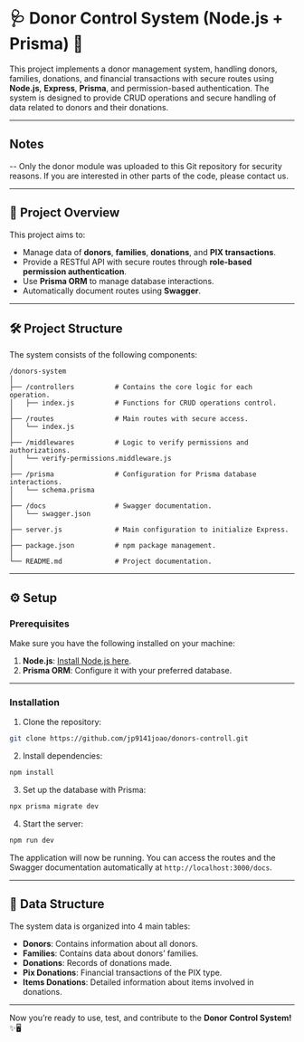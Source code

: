 # 🩺 **Donor Control System (Node.js + Prisma)** 💾

This project implements a donor management system, handling donors, families, donations, and financial transactions with secure routes using **Node.js**, **Express**, **Prisma**, and permission-based authentication. The system is designed to provide CRUD operations and secure handling of data related to donors and their donations.

---

## **Notes**

\-- Only the donor module was uploaded to this Git repository for security reasons.
If you are interested in other parts of the code, please contact us.

---

## 🚀 **Project Overview**

This project aims to:

* Manage data of **donors**, **families**, **donations**, and **PIX transactions**.
* Provide a RESTful API with secure routes through **role-based permission authentication**.
* Use **Prisma ORM** to manage database interactions.
* Automatically document routes using **Swagger**.

---

## 🛠️ **Project Structure**

The system consists of the following components:

```
/donors-system
│
├── /controllers          # Contains the core logic for each operation.
│   ├── index.js          # Functions for CRUD operations control.
│
├── /routes               # Main routes with secure access.
│   └── index.js
│
├── /middlewares          # Logic to verify permissions and authorizations.
│   └── verify-permissions.middleware.js
│
├── /prisma               # Configuration for Prisma database interactions.
│   └── schema.prisma
│
├── /docs                 # Swagger documentation.
│   └── swagger.json
│
├── server.js             # Main configuration to initialize Express.
│
├── package.json          # npm package management.
│
└── README.md             # Project documentation.
```

---

## ⚙️ **Setup**

### Prerequisites

Make sure you have the following installed on your machine:

1. **Node.js**: [Install Node.js here](https://nodejs.org/).
2. **Prisma ORM**: Configure it with your preferred database.

---

### Installation

1. Clone the repository:

```bash
git clone https://github.com/jp9141joao/donors-controll.git
```

2. Install dependencies:

```bash
npm install
```

3. Set up the database with Prisma:

```bash
npx prisma migrate dev
```

4. Start the server:

```bash
npm run dev
```

The application will now be running. You can access the routes and the Swagger documentation automatically at `http://localhost:3000/docs`.

---

## 📂 **Data Structure**

The system data is organized into 4 main tables:

* **Donors**: Contains information about all donors.
* **Families**: Contains data about donors’ families.
* **Donations**: Records of donations made.
* **Pix Donations**: Financial transactions of the PIX type.
* **Items Donations**: Detailed information about items involved in donations.

---

Now you’re ready to use, test, and contribute to the **Donor Control System!** ✨🖥️
